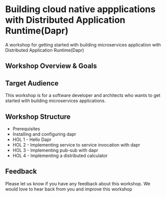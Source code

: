 # Building cloud native appplications with Distributed Application Runtime(Dapr)
A workshop for getting started with building microservices application with Distributed Application Runtime(Dapr)


## Workshop Overview & Goals

## Target Audience
This workshop is for a software developer and architects who wants to get started with building microservices applications. 

## Workshop Structure

* Prerequisites
* Installing and configuring dapr
* HOL 1 - Hello Dapr
* HOL 2 - Implementing service to service invocation with dapr
* HOL 3 - Implementing pub-sub with dapr
* HOL 4 - Implementing a distributed calculator

## Feedback

Please let us know if you have any feedback about this workshop. We would love to hear back from you and improve this workshop
